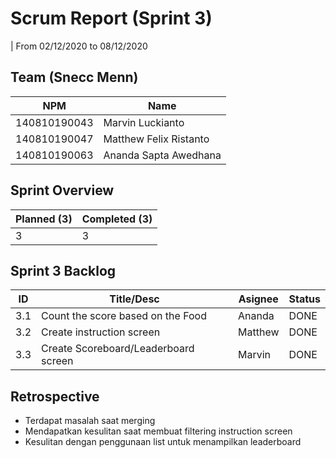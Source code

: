 # Scrum Report (Sprint 3)
| From 02/12/2020 to 08/12/2020

## Team (Snecc Menn)
| NPM           | Name                   |
| ------------- |------------------------|
| 140810190043  | Marvin Luckianto       |
| 140810190047  | Matthew Felix Ristanto |
| 140810190063  | Ananda Sapta Awedhana  |

## Sprint Overview
| Planned (3)   | Completed (3) |
| ------------- |-------------- |
| 3             | 3             |

## Sprint 3 Backlog

| ID  | Title/Desc                                     | Asignee | Status | 
| --- | ---------------------------------------------- | ------- | ------ |
| 3.1 | Count the score based on the Food              | Ananda  |  DONE  |
| 3.2 | Create instruction screen                      | Matthew |  DONE  |
| 3.3 | Create Scoreboard/Leaderboard screen           | Marvin  |  DONE  |

## Retrospective 
- Terdapat masalah saat merging
- Mendapatkan kesulitan saat membuat filtering instruction screen
- Kesulitan dengan penggunaan list untuk menampilkan leaderboard